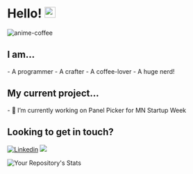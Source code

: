 <div text-align="center">
<h1> Hello! <img src="https://media.giphy.com/media/hvRJCLFzcasrR4ia7z/giphy.gif" width="25px"> </h1>

![anime-coffee](https://user-images.githubusercontent.com/53263769/139712086-081ac75c-8439-4876-b100-1ad34c29689e.gif)

  <h2>I am...</h2>
- A programmer
- A crafter
- A coffee-lover
- A huge nerd!
  
  <h2>My current project...</h2>
  - 🔭 I’m currently working on Panel Picker for MN Startup Week

  <h2>Looking to get in touch?</h2>

[![Linkedin](https://img.shields.io/badge/LinkedIn-0077B5?style=for-the-badge&logo=linkedin&logoColor=white)](https://www.linkedin.com/in/jessica-a-buckwalter/)
<a href="mailto:jessica.a.buckwalter@gmail.com"><img src="https://img.shields.io/badge/Gmail-D14836?style=for-the-badge&logo=gmail&logoColor=white"></a>

![Your Repository's Stats](https://github-readme-stats.vercel.app/api?username=Hopper2021&show_icons=true)
</div>
<!--
**Hopper2021/Hopper2021** is a ✨ _special_ ✨ repository because its `README.md` (this file) appears on your GitHub profile.

Here are some ideas to get you started:

- 🔭 I’m currently working on ...
- 🌱 I’m currently learning ...
- 👯 I’m looking to collaborate on ...
- 🤔 I’m looking for help with ...
- 💬 Ask me about ...
- 📫 How to reach me: ...
- 😄 Pronouns: ...
- ⚡ Fun fact: ...
-->
